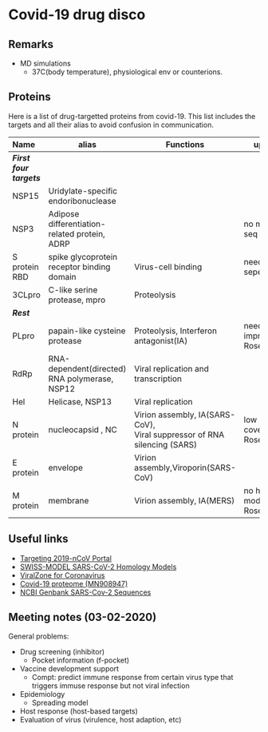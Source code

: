 # Covid-19 drug disco 

## Remarks 
* MD simulations 
	- 37C(body temperature), physiological env or counterions.

## Proteins 
Here is a list of drug-targetted proteins from covid-19. 
This list includes the targets and all their alias to avoid confusion in communication. 

Name | alias | Functions | updates
:---|-------|---------- | ---
_**First four targets**_||
NSP15 |  Uridylate-specific endoribonuclease |
NSP3 |  Adipose differentiation-related protein, ADRP || no model or seq
S protein RBD | spike glycoprotein receptor binding domain | Virus-cell binding | needs seperate
3CLpro | C-like serine protease, mpro | Proteolysis 
_**Rest**_||
PLpro | papain-like cysteine protease | Proteolysis, Interferon antagonist(IA) | need improvement, Rosetta 
RdRp | RNA-dependent(directed) RNA polymerase, NSP12 | Viral replication and transcription 
Hel | Helicase, NSP13 | Viral replication 
N protein | nucleocapsid , NC | Virion assembly, IA(SARS-CoV), <br>Viral suppressor of RNA silencing (SARS) | low coverage, Rosetta 
E protein | envelope | Virion assembly,Viroporin(SARS-CoV)
M protein | membrane | Virion assembly, IA(MERS) | no high-q model, Rosetta

## Useful links 
* [Targeting 2019-nCoV Portal](https://ghddi-ailab.github.io/Targeting2019-nCoV/)
* [SWISS-MODEL SARS-CoV-2 Homology Models](https://swissmodel.expasy.org/repository/species/2697049)
* [ViralZone for Coronavirus](https://viralzone.expasy.org/30?outline=all_by_species) 
* [Covid-19 proteome (MN908947)](https://www.ncbi.nlm.nih.gov/ipg/?term=MN908947) 
* [NCBI Genbank SARS-Cov-2 Sequences](https://www.ncbi.nlm.nih.gov/genbank/sars-cov-2-seqs/)


## Meeting notes (03-02-2020)
General problems: 
* Drug screening (inhibitor) 
	- Pocket information (f-pocket)
* Vaccine development support 
	- Compt: predict immune response from certain virus type that triggers immuse response but not viral infection 
* Epidemiology 
	- Spreading model 
* Host response (host-based targets)
* Evaluation of virus (virulence, host adaption, etc)